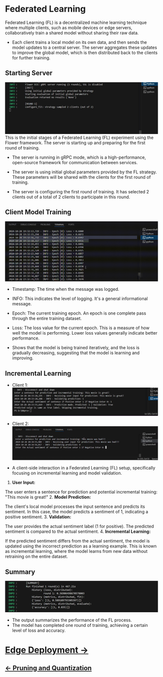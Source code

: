 # Federated Learning
Federated Learning (FL) is a decentralized machine learning technique where multiple clients, such as mobile devices or edge servers, collaboratively train a shared model without sharing their raw data.

- Each client trains a local model on its own data, and then sends the model updates to a central server. The server aggregates these updates to improve the global model, which is then distributed back to the clients for further training.

## Starting Server
![Server](./img/Stage-2/sever%20Response-1.jpg)
This is the initial stages of a Federated Learning (FL) experiment using the Flower framework. The server is starting up and preparing for the first round of training.

- The server is running in gRPC mode, which is a high-performance, open-source framework for communication between services.

- The server is using initial global parameters provided by the FL strategy. These parameters will be shared with the clients for the first round of training.

- The server is configuring the first round of training. It has selected 2 clients out of a total of 2 clients to participate in this round.

## Client Model Training 
![Client](./img/Stage-2/Client%20model%20training.gif)

- Timestamp: The time when the message was logged.
- INFO: This indicates the level of logging. It's a general informational message.
- Epoch: The current training epoch. An epoch is one complete pass through the entire training dataset.
- Loss: The loss value for the current epoch. This is a measure of how well the model is performing. Lower loss values generally indicate better performance.

- Shows that the model is being trained iteratively, and the loss is gradually decreasing, suggesting that the model is learning and improving.

## Incremental Learning

- Client 1:
![](./img/Stage-2/C1.png)

- Client 2:
![Client Learing](./img/Stage-2/C2%20pred.gif)
- A client-side interaction in a Federated Learning (FL) setup, specifically focusing on incremental learning and model validation.

1. **User Input:**

The user enters a sentence for prediction and potential incremental training: "This movie is great!"
2. **Model Prediction:**

The client's local model processes the input sentence and predicts its sentiment. In this case, the model predicts a sentiment of 1, indicating a positive sentiment.
3. **Validation:**

The user provides the actual sentiment label (1 for positive).
The predicted sentiment is compared to the actual sentiment.
4. **Incremental Learning:**

If the predicted sentiment differs from the actual sentiment, the model is updated using the incorrect prediction as a learning example. This is known as incremental learning, where the model learns from new data without retraining on the entire dataset.

## Summary 
![Summary](./img/Stage-2/Qunatized%20model%20summary.jpg)

-  The output summarizes the performance of the FL process. 
- The model has completed one round of training, achieving a certain level of loss and accuracy. 

# [Edge Deployment ->](03_Stage-3.md)
## [<- Pruning and Quantization ](01-3_Stage-1.md)